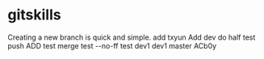 # gitskills
Creating a new branch is quick and simple.
add
txyun 
Add
dev do half
test push
ADD test
merge test
--no-ff test
dev1
dev1
master ACb0y

